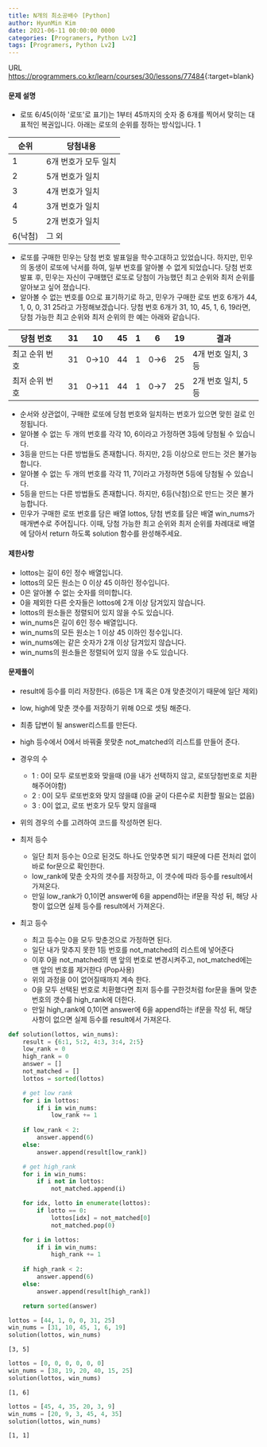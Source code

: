 ```yaml
---
title: N개의 최소공배수 [Python]
author: HyunMin Kim
date: 2021-06-11 00:00:00 0000
categories: [Programers, Python Lv2]
tags: [Programers, Python Lv2]
---
```


URL <https://programmers.co.kr/learn/courses/30/lessons/77484>{:target=blank}


#### 문제 설명
- 로또 6/45(이하 '로또'로 표기)는 1부터 45까지의 숫자 중 6개를 찍어서 맞히는 대표적인 복권입니다. 아래는 로또의 순위를 정하는 방식입니다. 1


|순위|당첨내용|
|---|---|
|1	|6개 번호가 모두 일치|
|2	|5개 번호가 일치|
|3	|4개 번호가 일치|
|4	|3개 번호가 일치|
|5	|2개 번호가 일치|
|6(낙첨)|	그 외|

- 로또를 구매한 민우는 당첨 번호 발표일을 학수고대하고 있었습니다. 하지만, 민우의 동생이 로또에 낙서를 하여, 일부 번호를 알아볼 수 없게 되었습니다. 당첨 번호 발표 후, 민우는 자신이 구매했던 로또로 당첨이 가능했던 최고 순위와 최저 순위를 알아보고 싶어 졌습니다.
- 알아볼 수 없는 번호를 0으로 표기하기로 하고, 민우가 구매한 로또 번호 6개가 44, 1, 0, 0, 31 25라고 가정해보겠습니다. 당첨 번호 6개가 31, 10, 45, 1, 6, 19라면, 당첨 가능한 최고 순위와 최저 순위의 한 예는 아래와 같습니다.

|당첨 번호|	31|	10|	45|	1|	6|	19|	결과|
|---|---|---|---|---|---|---|---|
|최고 순위 번호|31|0→10|44|1|0→6|25|4개 번호 일치, 3등|
|최저 순위 번호|31|0→11|44|1|0→7|25|2개 번호 일치, 5등|

- 순서와 상관없이, 구매한 로또에 당첨 번호와 일치하는 번호가 있으면 맞힌 걸로 인정됩니다.
- 알아볼 수 없는 두 개의 번호를 각각 10, 6이라고 가정하면 3등에 당첨될 수 있습니다.
- 3등을 만드는 다른 방법들도 존재합니다. 하지만, 2등 이상으로 만드는 것은 불가능합니다.
- 알아볼 수 없는 두 개의 번호를 각각 11, 7이라고 가정하면 5등에 당첨될 수 있습니다.
- 5등을 만드는 다른 방법들도 존재합니다. 하지만, 6등(낙첨)으로 만드는 것은 불가능합니다.
- 민우가 구매한 로또 번호를 담은 배열 lottos, 당첨 번호를 담은 배열 win_nums가 매개변수로 주어집니다. 이때, 당첨 가능한 최고 순위와 최저 순위를 차례대로 배열에 담아서 return 하도록 solution 함수를 완성해주세요.

#### 제한사항
- lottos는 길이 6인 정수 배열입니다.
- lottos의 모든 원소는 0 이상 45 이하인 정수입니다.
- 0은 알아볼 수 없는 숫자를 의미합니다.
- 0을 제외한 다른 숫자들은 lottos에 2개 이상 담겨있지 않습니다.
- lottos의 원소들은 정렬되어 있지 않을 수도 있습니다.
- win_nums은 길이 6인 정수 배열입니다.
- win_nums의 모든 원소는 1 이상 45 이하인 정수입니다.
- win_nums에는 같은 숫자가 2개 이상 담겨있지 않습니다.
- win_nums의 원소들은 정렬되어 있지 않을 수도 있습니다.

#### 문제풀이
- result에 등수를 미리 저장한다. (6등은 1개 혹은 0개 맞춘것이기 때문에 일단 제외)
- low, high에 맞춘 갯수를 저장하기 위해 0으로 셋팅 해준다.
- 최종 답변이 될 answer리스트를 만든다.
- high 등수에서 0에서 바꿔줄 못맞춘 not_matched의 리스트를 만들어 준다.
- 경우의 수 
    - 1 : 0이 모두 로또번호와 맞을때 (0을 내가 선택하지 않고, 로또당첨번호로 치환해주어야함)
    - 2 : 0이 모두 로또번호와 맞지 않을떄 (0을 굳이 다른수로 치환할 필요는 없음)
    - 3 : 0이 없고, 로또 번호가 모두 맞지 않을때

- 위의 경우의 수를 고려하여 코드를 작성하면 된다.

- 최저 등수
    - 일단 최저 등수는 0으로 된것도 하나도 안맞추면 되기 때문에 다른 전처리 없이 바로 for문으로 확인한다.
    - low_rank에 맞춘 숫자의 갯수를 저장하고, 이 갯수에 따라 등수를 result에서 가져온다.
    - 만일 low_rank가 0,1이면 answer에 6을 append하는 if문을 작성 뒤, 해당 사항이 없으면 실제 등수를 result에서 가져온다.
- 최고 등수
    - 최고 등수는 0을 모두 맞춘것으로 가정하면 된다.
    - 일단 내가 맞추지 못한 1등 번호를 not_matched의 리스트에 넣어준다
    - 이후 0을 not_matched의 맨 앞의 번호로 변경시켜주고, not_matched에는 맨 앞의 번호를 제거한다 (Pop사용)
    - 위의 과정을 0이 없어질때까지 계속 한다.
    - 0을 모두 선택된 번호로 치환했다면 최저 등수를 구한것처럼 for문을 돌며 맞춘 번호의 갯수를 high_rank에 더한다.
    - 만일 high_rank에 0,1이면 answer에 6을 append하는 if문을 작성 뒤, 해당 사항이 없으면 실제 등수를 result에서 가져온다.


```python
def solution(lottos, win_nums):
    result = {6:1, 5:2, 4:3, 3:4, 2:5}
    low_rank = 0
    high_rank = 0
    answer = []
    not_matched = []
    lottos = sorted(lottos)

    # get low rank
    for i in lottos:
        if i in win_nums:
            low_rank += 1
    
    if low_rank < 2:
        answer.append(6)
    else:
        answer.append(result[low_rank])

    # get high_rank
    for i in win_nums:
        if i not in lottos:
            not_matched.append(i)

    for idx, lotto in enumerate(lottos):
        if lotto == 0:
            lottos[idx] = not_matched[0]
            not_matched.pop(0)

    for i in lottos:
        if i in win_nums:
            high_rank += 1
            
    if high_rank < 2:
        answer.append(6)
    else:
        answer.append(result[high_rank])        

    return sorted(answer)
```


```python
lottos = [44, 1, 0, 0, 31, 25]
win_nums = [31, 10, 45, 1, 6, 19]
solution(lottos, win_nums)
```




    [3, 5]




```python
lottos = [0, 0, 0, 0, 0, 0]
win_nums = [38, 19, 20, 40, 15, 25]
solution(lottos, win_nums)
```




    [1, 6]




```python
lottos = [45, 4, 35, 20, 3, 9]
win_nums = [20, 9, 3, 45, 4, 35]
solution(lottos, win_nums)
```




    [1, 1]


